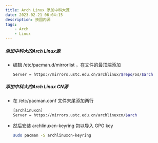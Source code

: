 ```yaml
---
title: Arch Linux 添加中科大源
date: 2023-02-21 06:04:15
description: 换国内源
tags:
    - Arch
    - Linux
---
```


##### 添加中科大的Arch Linux源

- 编辑 /etc/pacman.d/mirrorlist ，在文件的最顶端添加

    ```bash
    Server = https://mirrors.ustc.edu.cn/archlinux/$repo/os/$arch
    ```
        
##### 添加中科大的Arch Linux CN源

- 在 /etc/pacman.conf 文件末尾添加两行

    ```bash
    [archlinuxcn]
    Server = https://mirrors.ustc.edu.cn/archlinuxcn/$arch
    ```
    
- 然后安装 archlinuxcn-keyring 包以导入 GPG key

    ```bash
    sudo pacman -S archlinuxcn-keyring
    ```
